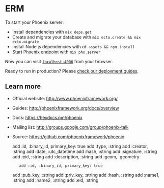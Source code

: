 # ERM

To start your Phoenix server:

  * Install dependencies with `mix deps.get`
  * Create and migrate your database with `mix ecto.create && mix ecto.migrate`
  * Install Node.js dependencies with `cd assets && npm install`
  * Start Phoenix endpoint with `mix phx.server`

Now you can visit [`localhost:4000`](http://localhost:4000) from your browser.



Ready to run in production? Please [check our deployment guides](http://www.phoenixframework.org/docs/deployment).

## Learn more

  * Official website: http://www.phoenixframework.org/
  * Guides: http://phoenixframework.org/docs/overview
  * Docs: https://hexdocs.pm/phoenix
  * Mailing list: http://groups.google.com/group/phoenix-talk
  * Source: https://github.com/phoenixframework/phoenix


    add :id, :binary_id, primary_key: true
      add :type, :string
      add :creator, :string
      add :date, :utc_datetime
      add :hash, :string
      add :signature, :string
      add :eid, :string
      add :description, :string
      add :geom, :geometry

           add :id, :binary_id, primary_key: true
      add :pub_key, :string
      add :priv_key, :string
      add :hash, :string
      add :name1, :string
      add :name2, :string
      add :eid, :string


